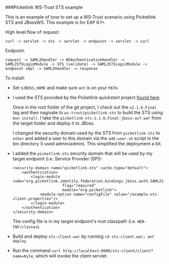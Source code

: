 ###Picketlink WS-Trust STS example

This is an example of how to set up a WS-Trust scenario using Picketlink STS and JBossWS.
This example is for EAP 6.1+.

High level flow of request:

```
curl -> servlet -> sts -> servlet -> endpoint -> servlet -> curl
```

Endpoint:

```
request -> SAML2Handler -> WSAuthenticationHandler -> SAML2STSLoginModule -> STS (validate) -> SAML2STSLoginModule -> endpoint impl -> SAML2Handler -> response
```

To install:

- Set `$JBOSS_HOME` and make sure `ant` is on your `PATH`.
- I used the STS provided by the Picketlink quickstart project [found here](https://github.com/picketlink2/picketlink-quickstarts).

  Once in the root folder of the git project, I check out the `v2.1.6.Final`
  tag and then nagivate to `ws-trust/picketlink-sts` to build the STS using
  `mvn install`.  I take the `picketlink-sts-2.1.6.Final-jboss-as7.war` from
  the target folder and deploy it to JBoss.

  I changed the security domain used by the STS from
  `picketlink-sts` to `other` and added a user to this domain via the
  `add-user.sh` script in the bin directory (I used admin/admin).  This simplified
  the deployment a bit.

- I added the `picketlink-sts` security domain that will be used by my target
  endpoint (i.e. Service Provider (SP)):

  ```
  <security-domain name="picketlink-sts" cache-type="default">
      <authentication>
          <login-module code="org.picketlink.identity.federation.bindings.jboss.auth.SAML2STSLoginModule" 
                        flag="required" 
                        module="org.picketlink">
              <module-option name="configFile" value="/example-sts-client.properties"/>
          </login-module>
      </authentication>
  </security-domain>
  ```
  
  The config file is in my target endpoint's root classpath (i.e.
  `WEB-INF/classes`).

- Build and deploy `sts-client.war` by running `cd sts-client.war; ant deploy`
- Run the command `curl http://localhost:8080/sts-client/client?name=Kyle`, which will invoke the client servlet.
